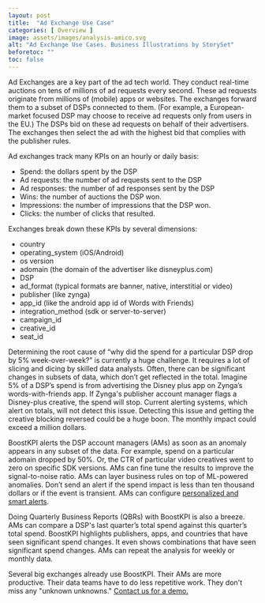 ```yaml
---
layout: post
title:  "Ad Exchange Use Case"
categories: [ Overview ]
image: assets/images/analysis-amico.svg
alt: "Ad Exchange Use Cases. Business Illustrations by StorySet"
beforetoc: ""
toc: false
---
```


Ad Exchanges are a key part of the ad tech world. They conduct real-time auctions on tens of millions of ad requests every second. These ad requests originate from millions of (mobile) apps or websites. The exchanges forward them to a subset of DSPs connected to them. (For example, a European-market focused DSP may choose to receive ad requests only from users in the EU.) The DSPs bid on these ad requests on behalf of their advertisers. The exchanges then select the ad with the highest bid that complies with the publisher rules.

Ad exchanges track many KPIs on an hourly or daily basis:
- Spend: the dollars spent by the DSP
- Ad requests: the number of ad requests sent to the DSP
- Ad responses: the number of ad responses sent by the DSP
- Wins: the number of auctions the DSP won.
- Impressions: the number of impressions that the DSP won.
- Clicks: the number of clicks that resulted.

Exchanges break down these KPIs by several dimensions:
- country
- operating_system (iOS/Android)
- os version
- adomain (the domain of the advertiser like disneyplus.com)
- DSP
- ad_format (typical formats are banner, native, interstitial or video)
- publisher (like zynga)
- app_id (like the android app id of Words with Friends)
- integration_method (sdk or server-to-server)
- campaign_id
- creative_id
- seat_id

Determining the root cause of “why did the spend for a  particular DSP drop by 5% week-over-week?” is currently a huge challenge.  It requires a lot of slicing and dicing by skilled data analysts. Often, there can be significant changes in subsets of data, which don’t get reflected in the total. Imagine 5% of a DSP’s spend is from advertising the Disney plus app on Zynga’s words-with-friends app.  If Zynga's publisher account manager flags a Disney-plus creative, the spend will stop. Current alerting systems, which alert on totals, will not detect this issue. Detecting this issue and getting the creative blocking reversed could be a huge boon. The monthly impact could exceed a million dollars.

BoostKPI alerts the DSP account managers (AMs) as soon as an anomaly appears in any subset of the data. For example, spend on a particular adomain dropped by 50%. Or, the CTR of particular video creatives went to zero on specific SDK versions. AMs can fine tune the results to improve the signal-to-noise ratio. AMs can layer business rules on top of ML-powered anomalies. Don’t send an alert if the spend impact is less than ten thousand dollars or if the event is transient. AMs can configure [personalized and smart alerts](https://blog.boostkpi.com/BoostKPIs-alerting-features/).

Doing Quarterly Business Reports (QBRs) with BoostKPI is also a breeze. AMs can compare a DSP's last quarter’s total spend against this quarter’s total spend.
BoostKPI highlights publishers, apps, and countries that have seen significant spend changes. It even shows combinations that have seen significant spend changes. AMs can repeat the analysis for weekly or monthly data.

Several big exchanges already use BoostKPI. Their AMs are more productive. Their data teams have to do less repetitive work. They don't miss any "unknown unknowns." [Contact us for a demo.](https://www.boostkpi.com/#1#schedule)
